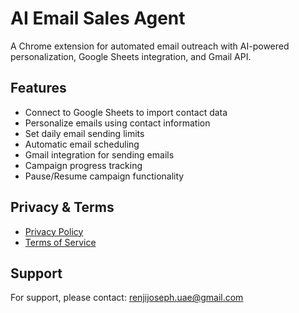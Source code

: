 # AI Email Sales Agent

A Chrome extension for automated email outreach with AI-powered personalization, Google Sheets integration, and Gmail API.

## Features

- Connect to Google Sheets to import contact data
- Personalize emails using contact information
- Set daily email sending limits
- Automatic email scheduling
- Gmail integration for sending emails
- Campaign progress tracking
- Pause/Resume campaign functionality

## Privacy & Terms

- [Privacy Policy](privacy-policy.md)
- [Terms of Service](terms.md)

## Support

For support, please contact: renjijoseph.uae@gmail.com
